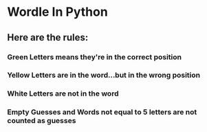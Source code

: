# Wordle In Python
## Here are the rules: 
### Green Letters means they're in the correct position
### Yellow Letters are in the word...but in the wrong position
### White Letters are not in the word
### Empty Guesses and Words not equal to 5 letters are not counted as guesses
